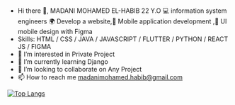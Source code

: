- Hi there 👋, MADANI MOHAMED EL-HABIB 22 Y.O
  💻 information system engineers
  🌍 Develop a website,📱 Mobile application development ,📱 UI mobile design with Figma
- Skills: HTML / CSS / JAVA / JAVASCRIPT / FLUTTER / PYTHON / REACT JS / FIGMA
- 👀 I’m interested in Private Project
- 🌱 I’m currently learning Django
- 💞️ I’m looking to collaborate on Any Project
- 📫 How to reach me madanimohamed.habib@gmail.com

[![Top Langs](https://github-readme-stats.vercel.app/api/top-langs/?username=madanimohadhabib)](https://github.com/madanimohadhabib/github-readme-stats)
